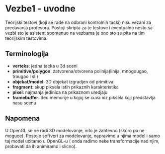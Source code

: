 # Vezbe1 - uvodne

Teorijski testovi (koji se rade na odbrani kontrolnih tacki) nisu vezani za predavanja profesora. Postoji skripta za te testove i eventualno nesto sa vezbi sto je asistent spomenuo na vezbama je ono sto se pita na tim teorijskim testovima.

## Terminologija
  - **verteks**: jedna tacka u 3d sceni
  - **primitive/polygon**: zatvorena/otvorena polinija(linija, mnogougao, trougao i sl.)
  - **objekat/model**: 3D objekat izgradjen od primitiva
  - **fragment**: skup piksela istih prikaznih karakteristika
  - **pixel**: najmanja jedinica na prikaznom uredjaju
  - **framebuffer**: deo memorije u kojoj se cuva niz piksela koji predstavlja nasu scenu

## Napomena

U OpenGL se ne radi 3D modelovanje, vrlo je zahtevno (skoro pa ne moguce). Postoje softveri za modelovanje, napravimo u njima model i samo taj model ucitamo u OpenGL-u ( onda radimo neke transformacije nad njim, probavati da ih animiramo i slicno).


